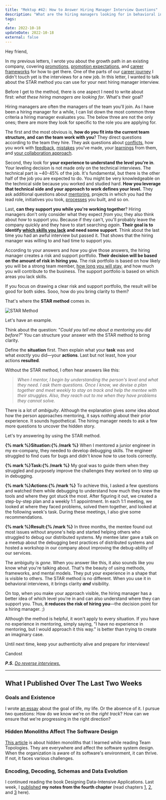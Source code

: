 ```yaml
---
title: "Mektup #42: How to Answer Hiring Manager Interview Questions"
description: "What are the hiring managers looking for in behavioral interviews? How to better answer their questions?"
tags:
 -
date: 2022-10-18
updateDate: 2022-10-18
external: false
---
```


Hey friend,

In my previous letters, I wrote you about the growth path in an existing company, covering [promotions](/newsletter/mektup-12/), [promotion expectations](/newsletter/mektup-38/), and [career frameworks](/newsletter/mektup-10/) for how to get there. One of the parts of our [career journey](/newsletter/mektup-39/) I didn't touch yet is the interviews for a new job. In this letter, I wanted to talk about the STAR method you can use for your next hiring manager interview.

Before I get to the method, there is one aspect I need to write about first: _what these hiring managers are looking for_. What's their goal?

Hiring managers are often the managers of the team you'll join. As I have been a hiring manager for a while, I can list down the most common three criteria a hiring manager evaluates you. The below three are not the only ones; there are more they look for specific to the role you are applying for.

The first and the most obvious is, **how do you fit into the current team structure, and can the team work with you**? They direct questions according to the team they hire. They ask questions about [conflicts](/how-to-solve-and-prevent-conflicts/), how you work with [feedback](/importance-of-the-feedback/), [mistakes](/dont-take-responsibility-more-and-stop-blaming/) you've made, your [learnings](/learning-cone-and-blame-spiral-the-case-of-blame-absorbers/) from them, and [your collaboration approach](/newsletter/mektup-9/).

Second, they look for **your experience to understand the level you're in**. Your leveling decision is not made only on the technical interviews. The technical part is ~40-45% of the job. It's fundamental, but there is the other half of the job you are expected to do. You might be very knowledgeable on the technical side because you worked and studied hard. **How you leverage that technical side and your approach to work defines your level.** They ask additional questions about [mentoring](/newsletter/mektup-37/), projects in which you had the lead role, initiatives you took, [processes](/newsletter/mektup-34/) you built, and so on.

Last, **can they support you while you're working together**? Hiring managers don't only consider what they expect _from_ you; they also think about _how_ to support you. Because if they can't, you'll probably leave the company quickly and they have to start searching _again_. **Their goal is to identify [which skills you lack](/newsletter/mektup-21/) and need some support**. Think about the last time you had an awful interview but passed it. That shows that the hiring manager was willing to and had time to support you.

According to your answers and _how_ you give those answers, the hiring manager creates a risk and support portfolio. **Their decision will be based on the amount of risk in hiring you.** The risk portfolio is based on how likely you will be a strong team member, [how long you will stay](/do-not-change-jobs/), and how much you will contribute to the business. The support portfolio is based on which areas you lack skills.

If you focus on drawing a clear risk and support portfolio, the result will be good for both sides. Sooo, how do you bring clarity to them?

That's where the **STAR method** comes in.

![STAR Method](/images/content/newsletter/start-method-for-interviews.png)

Let's have an example.

Think about the question: "_Could you tell me about a mentoring you did before?_" You can structure your answer with the STAR method to bring clarity.

Define the **situation** first. Then explain what your **task** was and what _exactly_ you did—your **actions**. Last but not least, how your actions **resulted**.

Without the STAR method, I often hear answers like this:

> _When I mentor, I begin by understanding the person's level and what they need. I ask them questions. Once I know, we devise a plan together and meet weekly to stay on track and help the mentee with their struggles. Also, they reach out to me when they have problems they cannot solve._

There is a lot of _ambiguity_. Although the explanation gives _some_ idea about how the person approaches mentoring, it says _nothing_ about their prior experience. It sounds hypothetical. The hiring manager needs to ask a few more questions to uncover the hidden story.

Let's try answering by using the STAR method.

**{% mark %}Situation:{% /mark %}** When I mentored a junior engineer in my ex-company, they needed to develop debugging skills. The engineer struggled to find cues for bugs and didn't know how to use tools correctly.

**{% mark %}Task:{% /mark %}** My goal was to guide them when they struggled and purposely improve the challenges they worked on to step up in debugging.

**{% mark %}Actions:{% /mark %}** To achieve this, I asked a few questions and watched them while debugging to understand how much they knew the tools and where they got stuck the most. After figuring it out, we created a step-by-step plan and a weekly 1:1 appointment. In each 1:1 meeting, we looked at where they faced problems, solved them together, and looked at the following week's task. During these meetings, I also give some recommendations.

**{% mark %}Result:{% /mark %}** In three months, the mentee found out most issues without anyone's help and started helping others who struggled to debug our distributed systems. My mentee later gave a talk on a meetup about the debugging best practices of distributed systems and hosted a workshop in our company about improving the debug-ability of our services.

The ambiguity is _gone_. When you answer like this, it also sounds like you know what you're talking about. That's the beauty of using methods, frameworks, and mental models. They put your experience in a shape that is visible to others. The STAR method is no different. When you use it in behavioral interviews, it brings clarity _**and**_ visibility.

On top, when you make your approach visible, the hiring manager has a better idea of which level you're in and can also understand where they can support you. Thus, **it reduces the risk of hiring you**—the decision point for a hiring manager. ;)

Although the method is helpful, it won't apply to every situation. If you have no experience in mentoring, simply saying, "I have no experience in mentoring, but I would approach it this way." is better than trying to create an imaginary case.

Until next time, keep your authenticity alive and prepare for interviews!

Candost

***P.S.** [Do reverse interviews.](https://blog.pragmaticengineer.com/reverse-interviewing/)*

---

## What I Published Over The Last Two Weeks

### Goals and Existence

I wrote [an essay](/goals-and-existence/) about the goal of life, my life. Or the absence of it. I pursue two questions: How do we know we're on the _right track_? How can we ensure that we're progressing in the right direction?

### Hidden Monoliths Affect The Software Design

[This article](/hidden-monoliths-affect-the-software-design/) is about hidden monoliths that I learned while reading Team Topologies. They are everywhere and affect the software system design. When the organization is aware of its software's environment, it can thrive. If not, it faces various challenges.

### Encoding, Decoding, Schemas and Data Evolution

I continued reading the book Designing Data-Intensive Applications. Last week, I [published](/books/encoding-decoding-schemas-and-data-evolution/) **my notes from the fourth chapter** (read chapters [1](/books/reliability-maintainability-and-scalability-in-applications/), [2](/books/data-models-and-query-languages/), and [3](/books/data-storage-and-retrieval/) here).
